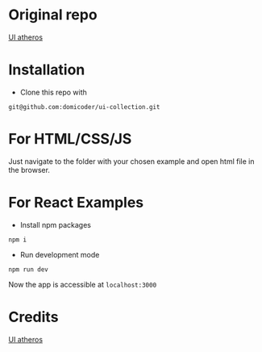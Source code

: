 
# Original repo

[UI atheros](https://github.com/atherosai/ui)

# Installation

* Clone this repo with
```
git@github.com:domicoder/ui-collection.git
```

# For HTML/CSS/JS

Just navigate to the folder with your chosen example and open html file in the browser.

# For React Examples

* Install npm packages

```
npm i 
```

* Run development mode

```
npm run dev
```

Now the app is accessible at ```localhost:3000```

# Credits

[UI atheros](https://github.com/atherosai/ui)
